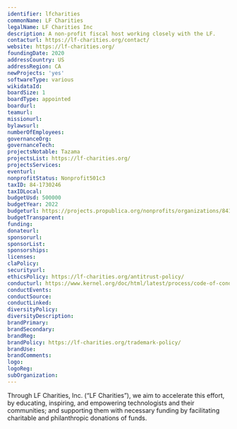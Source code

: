 ```yaml
---
identifier: lfcharities
commonName: LF Charities
legalName: LF Charities Inc
description: A non-profit fiscal host working closely with the LF.
contacturl: https://lf-charities.org/contact/
website: https://lf-charities.org/
foundingDate: 2020
addressCountry: US
addressRegion: CA
newProjects: 'yes'
softwareType: various
wikidataId: 
boardSize: 1
boardType: appointed
boardurl:
teamurl:
missionurl:
bylawsurl:
numberOfEmployees:
governanceOrg:
governanceTech:
projectsNotable: Tazama
projectsList: https://lf-charities.org/
projectsServices:
eventurl:
nonprofitStatus: Nonprofit501c3
taxID: 84-1730246
taxIDLocal:
budgetUsd: 500000
budgetYear: 2022
budgeturl: https://projects.propublica.org/nonprofits/organizations/841730246/202303179349304755/full
budgetTransparent:
funding:
donateurl:
sponsorurl:
sponsorList:
sponsorships:
licenses:
claPolicy:
securityurl:
ethicsPolicy: https://lf-charities.org/antitrust-policy/
conducturl: https://www.kernel.org/doc/html/latest/process/code-of-conduct.html
conductEvents:
conductSource:
conductLinked:
diversityPolicy:
diversityDescription:
brandPrimary:
brandSecondary:
brandReg:
brandPolicy: https://lf-charities.org/trademark-policy/
brandUse:
brandComments:
logo:
logoReg:
subOrganization:
---
```


Through LF Charities, Inc. (“LF Charities”), we aim to accelerate this effort, by educating, inspiring, and empowering technologists and their communities; and supporting them with necessary funding by facilitating charitable and philanthropic donations of funds.